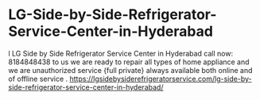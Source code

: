 # LG-Side-by-Side-Refrigerator-Service-Center-in-Hyderabad
l LG Side by Side Refrigerator Service Center in Hyderabad call now: 8184848438 to us we are ready to repair all types of home appliance and we are unauthorized service {full private} always available both online and of offline service . https://lgsidebysiderefrigeratorservice.com/lg-side-by-side-refrigerator-service-center-in-hyderabad/
